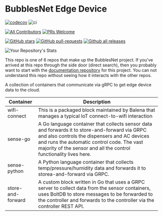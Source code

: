 # BubblesNet Edge Device


[![codecov](https://codecov.io/gh/bubblesnet/edge-device/branch/develop/graph/badge.svg?token=4ETBIJSIKZ)](https://codecov.io/gh/bubblesnet/edge-device)
![ci](https://github.com/bubblesnet/edge-device/workflows/BubblesNetCI/badge.svg)

[![All Contributors](https://img.shields.io/badge/all_contributors-1-orange.svg?style=flat-square)](#contributors-)
[![PRs Welcome](https://img.shields.io/badge/PRs-welcome-brightgreen.svg?style=flat-square)](http://makeapullrequest.com)

[![GitHub stars](https://img.shields.io/github/stars/bubblesnet/edge-device.svg?style=social&label=Star&maxAge=2592000)](https://GitHub.com/bubblesnet/edge-device/)
[![GitHub pull-requests](https://img.shields.io/github/issues-pr/bubblesnet/edge-device.svg)](https://GitHub.com/bubblesnet/edge-device/pull/)
[![Github all releases](https://img.shields.io/github/downloads/bubblesnet/edge-device/total.svg)](https://GitHub.com/bubblesnet/edge-device/releases/)

![Your Repository's Stats](https://github-readme-stats.vercel.app/api?username=bubblesnet&show_icons=true)


This repo is one of 6 repos that make up the BubblesNet project. If you've arrived at this repo through
the side door (direct search), then you probably want to start with 
the [documentation repository](https://github.com/bubblesnet/documentation) for this 
project. You can not understand this repo without seeing how it interacts with the other repos.

A collection of containers that communicate via gRPC to get edge device data to the cloud.

| Container | Description                                                                                                                                                                                                                                                        |
|----------------------|--------------------------------------------------------------------------------------------------------------------------------------------------------------------------------------------------------------------------------------------------------------------|
| wifi-connect | This is a packaged block maintained by Balena that manages a typical IoT connect-to-wifi interaction                                                                                                                                                               |
| sense-go | A Go language container that collects sensor data and forwards it to store-and-forward via GRPC and also controls the dispensers and AC devices and runs the automatic control code. The vast majority of the sensor and all the control functionality lives here. |
| sense-python | A Python language container that collects temp/pressure/humidity data and forwards it to storea-and-forward via GRPC.                                                                                                                                              |
| store-and-forward | A custom block written in Go that uses a GRPC server to collect data from the sensor containers, uses BoltDB to store messages to be forwarded to the controller and forwards to the controller via the controller REST API.                                       |
